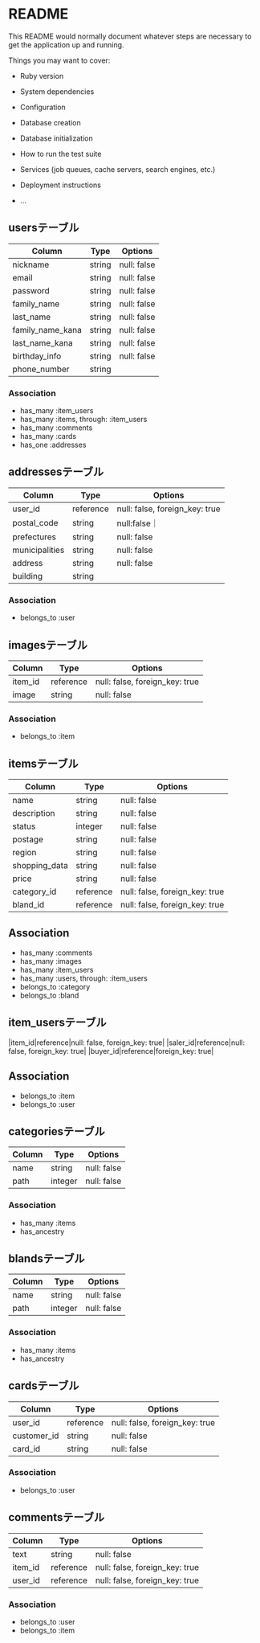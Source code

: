 # README

This README would normally document whatever steps are necessary to get the
application up and running.

Things you may want to cover:

* Ruby version

* System dependencies

* Configuration

* Database creation

* Database initialization

* How to run the test suite

* Services (job queues, cache servers, search engines, etc.)

* Deployment instructions

* ...

## usersテーブル
|Column|Type|Options|
|------|----|-------|
|nickname|string|null: false|
|email|string|null: false|
|password|string|null: false|
|family_name|string|null: false|
|last_name|string|null: false|
|family_name_kana|string|null: false|
|last_name_kana|string|null: false|
|birthday_info|string|null: false|
|phone_number|string|
### Association
- has_many :item_users
- has_many :items,  through: :item_users
- has_many :comments
- has_many :cards
- has_one :addresses

## addressesテーブル
|Column|Type|Options|
|------|----|-------|
|user_id|reference|null: false, foreign_key: true|
|postal_code|string|null:false｜
|prefectures|string|null: false|
|municipalities|string|null: false|
|address|string|null: false|
|building|string|
### Association
- belongs_to :user


## imagesテーブル
|Column|Type|Options|
|------|----|-------|
|item_id|reference|null: false, foreign_key: true|
|image|string|null: false|
### Association
- belongs_to :item


## itemsテーブル
|Column|Type|Options|
|------|----|-------|
|name|string|null: false|
|description|string|null: false|
|status|integer|null: false|
|postage|string|null: false|
|region|string|null: false|
|shopping_data|string|null: false|
|price|string|null: false|
|category_id|reference|null: false, foreign_key: true|
|bland_id|reference|null: false, foreign_key: true|
## Association
- has_many :comments
- has_many :images
- has_many :item_users
- has_many :users,  through: :item_users
- belongs_to :category
- belongs_to :bland


## item_usersテーブル
|item_id|reference|null: false, foreign_key: true|
|saler_id|reference|null: false, foreign_key: true|
|buyer_id|reference|foreign_key: true|
## Association
- belongs_to :item
- belongs_to :user


## categoriesテーブル
|Column|Type|Options|
|------|----|-------|
|name|string|null: false|
|path|integer|null: false|
### Association
- has_many :items
- has_ancestry


## blandsテーブル
|Column|Type|Options|
|------|----|-------|
|name|string|null: false|
|path|integer|null: false|
### Association
- has_many :items
- has_ancestry


## cardsテーブル
|Column|Type|Options|
|------|----|-------|
|user_id|reference|null: false, foreign_key: true|
|customer_id|string|null: false|
|card_id|string|null: false|
### Association
- belongs_to :user


## commentsテーブル
|Column|Type|Options|
|------|----|-------|
|text|string|null: false|
|item_id|reference|null: false, foreign_key: true|
|user_id|reference|null: false, foreign_key: true|
### Association
- belongs_to :user
- belongs_to :item